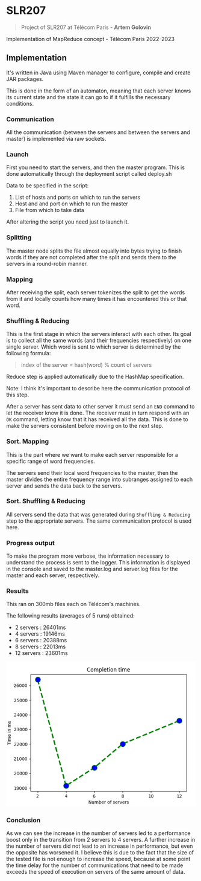 # SLR207

> Project of SLR207 at Télécom Paris - **Artem Golovin**

Implementation of MapReduce concept - Télécom Paris 2022-2023

## Implementation

It's written in Java using Maven manager to configure, compile and create JAR packages.

This is done in the form of an automaton, meaning that each server knows its current state and the state it can go to if it fulfills the necessary conditions.

### Communication

All the communication (between the servers and between the servers and master) is implemented via raw sockets.

### Launch

First you need to start the servers, and then the master program. This is done automatically through the deployment script called deploy.sh

Data to be specified in the script:
1. List of hosts and ports on which to run the servers
2. Host and and port on which to run the master
3. File from which to take data

After altering the script you need just to launch it.

### Splitting

The master node splits the file almost equally into bytes trying to finish words if they are not completed after the split and sends them to the servers in a round-robin manner.

### Mapping

After receiving the split, each server tokenizes the split to get the words from it and locally counts how many times it has encountered this or that word.

### Shuffling & Reducing

This is the first stage in which the servers interact with each other. Its goal is to collect all the same words (and their frequencies respectively) on one single server. Which word is sent to which server is determined by the following formula:

> index of the server = hash(word) % count of servers

Reduce step is applied automatically due to the HashMap specification.

Note:
I think it's important to describe here the communication protocol of this step.

After a server has sent data to other server it must send an ``END`` command to let the receiver know it is done. The receiver must in turn respond with an ``OK`` command, letting know that it has received all the data. This is done to make the servers consistent before moving on to the next step.

### Sort. Mapping

This is the part where we want to make each server responsible for a specific range of word frequencies.

The servers send their local word frequencies to the master, then the master divides the entire frequency range into subranges assigned to each server and sends the data back to the servers.

### Sort. Shuffling & Reducing

All servers send the data that was generated during ``Shuffling & Reducing`` step to the appropriate servers. The same communication protocol is used here.

### Progress output

To make the program more verbose, the information necessary to understand the process is sent to the logger. This information is displayed in the console and saved to the master.log and server.log files for the master and each server, respectively.

### Results

This ran on 300mb files each on Télécom's machines.

The following results (averages of 5 runs) obtained:

- 2 servers : 26401ms
- 4 servers : 19146ms
- 6 servers : 20388ms
- 8 servers : 22013ms
- 12 servers : 23601ms

![plot](./plot.png)

### Conclusion

As we can see the increase in the number of servers led to a performance boost only in the transition from 2 servers to 4 servers. A further increase in the number of servers did not lead to an increase in performance, but even the opposite has worsened it. I believe this is due to the fact that the size of the tested file is not enough to increase the speed, because at some point the time delay for the number of communications that need to be made exceeds the speed of execution on servers of the same amount of data.